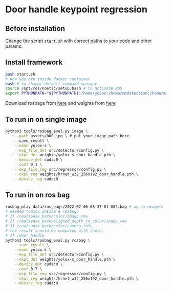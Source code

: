 # Door handle keypoint regression

## Before installation
Change the script `start.sh` with correct paths to your code and other params.

## Install framework
```bash
bash start.sh
# now you are inside docker container
bash # to change default command manager
source /opt/ros/noetic/setup.bash # to activate ROS
export PYTHONPATH="${PYTHONPATH}:/home/yolox:/home/mmdetection:/home/mmpose" # to activate installed libs
```

Download rosbags from [here](https://drive.google.com/drive/folders/1IVeVQ_eA6Fvj4WNRMeF381JNXRccRIyF?usp=sharing) and weights from [here](https://drive.google.com/drive/folders/17Lj1PnW_B3EiseFtC0K00Sd1L4LimIVI?usp=sharing)

## To run in on single image 
```bash
python3 tools/rosbag_eval.py image \
    --path assets/000.jpg \ # put your image path here 
    --save_result \
    --name yolox-s \
    --exp_file_det src/detector/config.py \
    --ckpt_det weights/yolox-s_door_handle.pth \
    --device_det cuda:0 \
    --conf 0.1 \
    --exp_file_reg src/regressor/config.py \
    --ckpt_reg weights/hrnet_w32_256x192_door_handle.pth \
    --device_reg cuda:0
```

## To run in on ros bag 
```bash
rosbag play data/ros_bags/2022-07-06-08-37-01-002.bag # as an example
# needed topics inside a rosbag:
# 1) /realsense_back/color/image_raw
# 2) /realsense_back/aligned_depth_to_color/image_raw
# 3) /realsense_back/color/camera_info
# the result should be compared with topic:
# 1) /door_handle
python3 tools/rosbag_eval.py rosbag \
    --save_result \
    --name yolox-s \
    --exp_file_det src/detector/config.py \
    --ckpt_det weights/yolox-s_door_handle.pth \
    --device_det cuda:0 \
    --conf 0.7 \
    --exp_file_reg src/regressor/config.py \
    --ckpt_reg weights/hrnet_w32_256x192_door_handle.pth \
    --device_reg cuda:0
```
